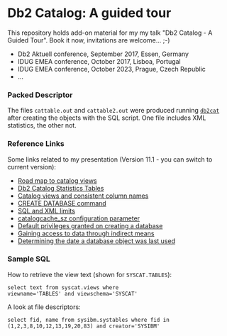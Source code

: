 # Db2 Catalog: A guided tour
This repository holds add-on material for my my talk "Db2 Catalog - A Guided Tour". Book it now, invitations are welcome... ;-)

* Db2 Aktuell conference, September 2017, Essen, Germany
* IDUG EMEA conference, October 2017, Lisboa, Portugal
* IDUG EMEA conference, October 2023, Prague, Czech Republic
* ...

### Packed Descriptor
The files `cattable.out` and `cattable2.out` were produced running [`db2cat`](https://www.ibm.com/support/knowledgecenter/SSEPGG_11.1.0/com.ibm.db2.luw.admin.cmd.doc/doc/r0024085.html) after creating the objects with the SQL script. One file includes XML statistics, the other not.

### Reference Links
Some links related to my presentation (Version 11.1 - you can switch to current version):
* [Road map to catalog views](https://www.ibm.com/support/knowledgecenter/SSEPGG_11.1.0/com.ibm.db2.luw.sql.ref.doc/doc/r0011297.html)
* [Db2 Catalog Statistics Tables](https://www.ibm.com/support/knowledgecenter/SSEPGG_11.1.0/com.ibm.db2.luw.admin.perf.doc/doc/c0005087.html)
* [Catalog views and consistent column names](https://www.ibm.com/support/knowledgecenter/SSEPGG_11.1.0/com.ibm.db2.luw.sql.ref.doc/doc/r0008443.html)
* [CREATE DATABASE command](https://www.ibm.com/support/knowledgecenter/SSEPGG_11.1.0/com.ibm.db2.luw.admin.cmd.doc/doc/r0001941.html)
* [SQL and XML limits](https://www.ibm.com/support/knowledgecenter/SSEPGG_11.1.0/com.ibm.db2.luw.sql.ref.doc/doc/r0001029.html)
* [catalogcache_sz configuration parameter](https://www.ibm.com/support/knowledgecenter/SSEPGG_11.1.0/com.ibm.db2.luw.admin.config.doc/doc/r0000338.html)
* [Default privileges granted on creating a database](https://www.ibm.com/support/knowledgecenter/SSEPGG_11.1.0/com.ibm.db2.luw.admin.sec.doc/doc/c0054269.html)
* [Gaining access to data through indirect means](https://www.ibm.com/support/knowledgecenter/SSEPGG_11.1.0/com.ibm.db2.luw.admin.sec.doc/doc/c0021061.html)
* [Determining the date a database object was last used](https://www.ibm.com/support/knowledgecenter/SSEPGG_11.1.0/com.ibm.db2.luw.admin.mon.doc/doc/c0056434.html)


### Sample SQL
How to retrieve the view text (shown for `SYSCAT.TABLES`):   
```
select text from syscat.views where
viewname='TABLES' and viewschema='SYSCAT'
```

A look at file descriptors:
```
select fid, name from sysibm.systables where fid in (1,2,3,8,10,12,13,19,20,83) and creator='SYSIBM'
```

